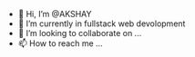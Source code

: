 - 👋 Hi, I’m @AKSHAY
- 👀 I’m currently in fullstack web devolopment
- 💞️ I’m looking to collaborate on ...
- 📫 How to reach me ...

<!---
AKSHAYMOHAN-PYCODER/AKSHAYMOHAN-PYCODER is a ✨ special ✨ repository because its `README.md` (this file) appears on your GitHub profile.
You can click the Preview link to take a look at your changes.
--->
